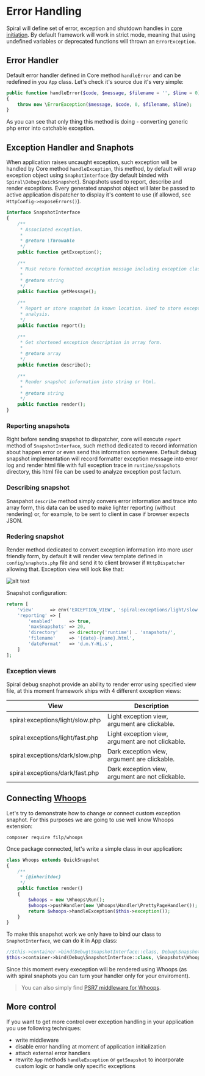 # Error Handling
Spiral will define set of error, exception and shutdown handles in [core initiation](/application/startup.md). By default framework will work in strict mode, meaning that using undefined variables or deprecated functions will thrown an `ErrorException`.

## Error Handler
Default error handler defined in Core method `handleError` and can be redefined in you `App` class. Let's check it's source due it's very simple:

```php
public function handleError($code, $message, $filename = '', $line = 0)
{
    throw new \ErrorException($message, $code, 0, $filename, $line);
}
```

As you can see that only thing this method is doing - converting generic php error into catchable exception.

## Exception Handler and Snaphots
When application raises uncaught exception, such exception will be handled by Core method `handleException`, this method, by default will wrap exception object using `SnaphotInterface` (by default binded with `Spiral\Debug\QuickSnapshot`). Snapshots used to report, describe and render exceptions. Every generated snapshot object will later be passed to active application dispatcher to display it's content to use (if allowed, see `HttpConfig->exposeErrors()`).

```php
interface SnapshotInterface
{
    /**
     * Associated exception.
     *
     * @return \Throwable
     */
    public function getException();

    /**
     * Must return formatted exception message including exception class, location and etc.
     *
     * @return string
     */
    public function getMessage();

    /**
     * Report or store snapshot in known location. Used to store exception information for future
     * analysis.
     */
    public function report();

    /**
     * Get shortened exception description in array form.
     *
     * @return array
     */
    public function describe();

    /**
     * Render snapshot information into string or html.
     *
     * @return string
     */
    public function render();
}
```

### Reporting snapshots
Right before sending snapshot to dispatcher, core will execute `report` method of `SnapshotInterface`, such method dedicated to record information about happen error or even send this information somewere. Default debug snapshot implementation will record formatter exception message into error log and render html file with full exception trace in `runtime/snapshots` directory, this html file can be used to analyze exception post factum.

### Describing snapshot
Snaspahot `describe` method simply convers error information and trace into array form, this data can be used to make lighter reporting (without rendering) or, for example, to be sent to client in case if browser expects JSON.

### Redering snapshot
Render method dedicated to convert exception information into more user friendly form, by default it will render view template defined in `config/snaphots.php` file and send it to client browser if `HttpDispatcher` allowing that. Exception view will look like that:

![alt text](https://raw.githubusercontent.com/spiral/guide/master/resources/exception.png)

Snapshot configuration:

```php
return [
    'view'      => env('EXCEPTION_VIEW', 'spiral:exceptions/light/slow.php'),
    'reporting' => [
        'enabled'      => true,
        'maxSnapshots' => 20,
        'directory'    => directory('runtime') . 'snapshots/',
        'filename'     => '{date}-{name}.html',
        'dateFormat'   => 'd.m.Y-Hi.s',
    ]
];
```

### Exception views
Spiral debug snaphot provide an ability to render error using specified view file, at this moment framework ships with 4 different exception views:

View                                | Description
---                                 | ---
spiral:exceptions/light/slow.php    | Light exception view, argument are clickable.
spiral:exceptions/light/fast.php    | Light exception view, argument are not clickable.
spiral:exceptions/dark/slow.php     | Dark exception view, argument are clickable.
spiral:exceptions/dark/fast.php     | Dark exception view, argument are not clickable.

## Connecting [Whoops](https://github.com/filp/whoops)
Let's try to demonstrate how to change or connect custom exception snaphot. For this purposes we are going to use well know Whoops extension:

```
composer require filp/whoops
```

Once package connected, let's write a simple class in our application:

```php
class Whoops extends QuickSnapshot
{
    /**
     * {@inheritdoc}
     */
    public function render()
    {
        $whoops = new \Whoops\Run();
        $whoops->pushHandler(new \Whoops\Handler\PrettyPageHandler());
        return $whoops->handleException($this->exception());
    }
}
```

To make this snapshot work we only have to bind our class to `SnaphotInterface`, we can do it in App class:

```php
//$this->container->bind(Debug\SnapshotInterface::class, Debug\Snapshot::class);
$this->container->bind(Debug\SnapshotInterface::class, \Snapshots\Whoops::class);
```

Since this moment every exeception will be rendered using Whoops (as with spiral snaphots you can turn your handler only for your enviroment).

> You can also simply find [PSR7 middleware for Whoops](https://github.com/oscarotero/psr7-middlewares).

## More control
If you want to get more control over exception handling in your application you use following techniques:
* write middleware
* disable error handling at moment of application initialization
* attach external error handlers
* rewrite `App` methods `handleException` or `getSnapshot` to incorporate custom logic or handle only specific exceptions
